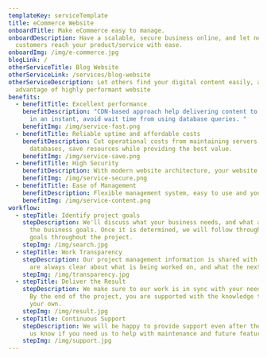 ```yaml
---
templateKey: serviceTemplate
title: eCommerce Website
onboardTitle: Make eCommerce easy to manage.
onboardDescription: Have a scalable, secure business online, and let new
  customers reach your product/service with ease.
onboardImg: /img/e-commerce.jpg
blogLink: /
otherServiceTitle: Blog Website
otherServiceLink: /services/blog-website
otherServiceDescription: Let others find your digital content easily, and take
  advantage of highly performant website
benefits:
  - benefitTitle: Excellent performance
    benefitDescription: "CDN-based approach help delivering content to your customer
      in an instant, avoid wait time from using database queries. "
    benefitImg: /img/service-fast.png
  - benefitTitle: Reliable uptime and affordable costs
    benefitDescription: Cut operational costs from maintaining servers and
      databases, save resources while providing the best value.
    benefitImg: /img/service-save.png
  - benefitTitle: High Security
    benefitDescription: With modern website architecture, your website data are in good hands.
    benefitImg: /img/service-secure.png
  - benefitTitle: Ease of Management
    benefitDescription: Flexible management system, easy to use and you can customize it freely
    benefitImg: /img/service-content.png
workflow:
  - stepTitle: Identify project goals
    stepDescription: We'll discuss what your business needs, and what are some of
      the business goals. Once it is determined, we will follow through on those
      goals throughout the project.
    stepImg: /img/search.jpg
  - stepTitle: Work Transparency
    stepDescription: Our project management information is shared with you, so you
      are always clear about what is being worked on, and what the next step is.
    stepImg: /img/transparency.jpg
  - stepTitle: Deliver the Result
    stepDescription: We make sure to our work is in sync with your needs and goals.
      By the end of the project, you are supported with the knowledge to go on
      your own.
    stepImg: /img/result.jpg
  - stepTitle: Continuous Support
    stepDescription: We will be happy to provide support even after the project. Let
      us know if you need us to help with maintenance and future feature.
    stepImg: /img/support.jpg
---
```

